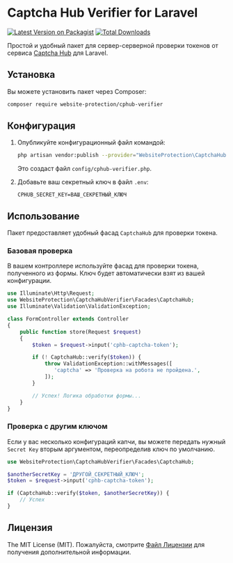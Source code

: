 # Captcha Hub Verifier for Laravel

[![Latest Version on Packagist](https://img.shields.io/packagist/v/website-protection/cphub-verifier.svg?style=flat-square)](https://packagist.org/packages/website-protection/cphub-verifier)
[![Total Downloads](https://img.shields.io/packagist/dt/website-protection/cphub-verifier.svg?style=flat-square)](https://packagist.org/packages/website-protection/cphub-verifier)

Простой и удобный пакет для сервер-серверной проверки токенов от сервиса [Captcha Hub](https://cphub.ru) для Laravel.

## Установка

Вы можете установить пакет через Composer:

```bash
composer require website-protection/cphub-verifier
```

## Конфигурация

1.  Опубликуйте конфигурационный файл командой:

    ```bash
    php artisan vendor:publish --provider="WebsiteProtection\CaptchaHubVerifier\CaptchaHubVerifierServiceProvider" --tag="config"
    ```
    Это создаст файл `config/cphub-verifier.php`.

2.  Добавьте ваш секретный ключ в файл `.env`:

    ```env
    CPHUB_SECRET_KEY=ВАШ_СЕКРЕТНЫЙ_КЛЮЧ
    ```

## Использование

Пакет предоставляет удобный фасад `CaptchaHub` для проверки токена.

### Базовая проверка

В вашем контроллере используйте фасад для проверки токена, полученного из формы. Ключ будет автоматически взят из вашей конфигурации.

```php
use Illuminate\Http\Request;
use WebsiteProtection\CaptchaHubVerifier\Facades\CaptchaHub;
use Illuminate\Validation\ValidationException;

class FormController extends Controller
{
    public function store(Request $request)
    {
        $token = $request->input('cphb-captcha-token');

        if (! CaptchaHub::verify($token)) {
            throw ValidationException::withMessages([
               'captcha' => 'Проверка на робота не пройдена.',
            ]);
        }

        // Успех! Логика обработки формы...
    }
}
```

### Проверка с другим ключом

Если у вас несколько конфигураций капчи, вы можете передать нужный `Secret Key` вторым аргументом, переопределив ключ по умолчанию.

```php
use WebsiteProtection\CaptchaHubVerifier\Facades\CaptchaHub;

$anotherSecretKey = 'ДРУГОЙ_СЕКРЕТНЫЙ_КЛЮЧ';
$token = $request->input('cphb-captcha-token');

if (CaptchaHub::verify($token, $anotherSecretKey)) {
    // Успех
}
```

## Лицензия

The MIT License (MIT). Пожалуйста, смотрите [Файл Лицензии](LICENSE.md) для получения дополнительной информации.